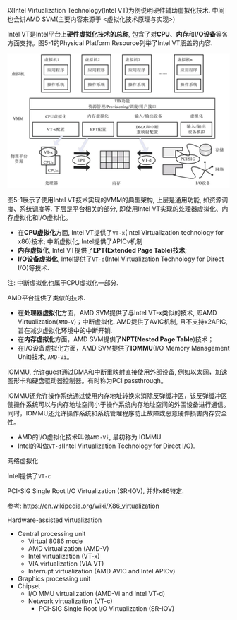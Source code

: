 以Intel Virtualization Technology(Intel VT)为例说明硬件辅助虚拟化技术. 中间也会讲AMD SVM(主要内容来源于 <虚拟化技术原理与实现>)

Intel VT是Intel平台上**硬件虚拟化技术的总称**, 包含了对**CPU**、**内存**和**I/O设备**等各方面支持。图5\-1的Physical Platform Resource列举了Intel VT涵盖的内容. 

![](./images/2019-07-01-17-59-30.png)

图5\-1展示了使用Intel VT技术实现的VMM的典型架构, 上层是通用功能, 如资源调度、系统调度等. 下层是平台相关的部分, 即使用Intel VT实现的处理器虚拟化、内存虚拟化和I/O虚拟化。

- 在**CPU虚拟化**方面, Intel VT提供了`VT-x`(Intel Virtualization technology for x86)技术; 中断虚拟化, Intel提供了APICv机制
- **内存虚拟化**, Intel VT提供了**EPT(Extended Page Table)技术**; 
- **I/O设备虚拟化**, Intel提供了`VT-d`(Intel Virtualization Technology for Direct I/O)等技术.

注: 中断虚拟化也属于CPU虚拟化一部分.

AMD平台提供了类似的技术.

- 在**处理器虚拟化**方面，AMD SVM提供了与Intel VT-x类似的技术, 即AMD Virtualization(`AMD-V`)；中断虚拟化, AMD提供了AVIC机制, 且不支持x2APIC, 旨在减少虚拟化环境中的中断开销.
- 在**内存虚拟化**方面，AMD SVM提供了**NPT(Nested Page Table**)技术；
- 在I/O设备虚拟化方面，AMD SVM提供了**IOMMU**(I/O Memory Management Unit)技术, `AMD-Vi`。

IOMMU, 允许guest通过DMA和中断重映射直接使用外部设备, 例如以太网，加速图形卡和硬盘驱动器控制器。有时称为PCI passthrough。

IOMMU还允许操作系统通过使用内存地址转换来消除反弹缓冲区，该反弹缓冲区使操作系统可以与内存地址空间小于操作系统内存地址空间的外围设备进行通信。同时，IOMMU还允许操作系统和系统管理程序防止故障或恶意硬件损害内存安全性。

- AMD的I/O虚拟化技术叫做`AMD-Vi`, 最初称为 IOMMU.
- Intel的叫做`VT-d`(Intel Virtualization Technology for Direct I/O).


网络虚拟化

Intel提供了`VT-c`

PCI-SIG Single Root I/O Virtualization (SR-IOV), 并非x86特定.

参考: https://en.wikipedia.org/wiki/X86_virtualization

Hardware-assisted virtualization
* Central processing unit
    * Virtual 8086 mode
    * AMD virtualization (AMD-V)
    * Intel virtualization (VT-x)
    * VIA virtualization (VIA VT)
    * Interrupt virtualization (AMD AVIC and Intel APICv)
* Graphics processing unit
* Chipset
    * I/O MMU virtualization (AMD-Vi and Intel VT-d)
    * Network virtualization (VT-c)
        * PCI-SIG Single Root I/O Virtualization (SR-IOV) 